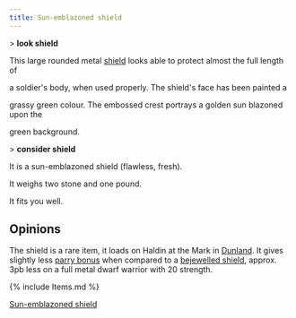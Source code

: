 ```yaml
---
title: Sun-emblazoned shield
---
```


\> **look shield**

This large rounded metal [shield](shield "wikilink") looks able to
protect almost the full length of

a soldier's body, when used properly. The shield's face has been painted
a

grassy green colour. The embossed crest portrays a golden sun blazoned
upon the

green background.

\> **consider shield**

It is a sun-emblazoned shield (flawless, fresh).

It weighs two stone and one pound.

It fits you well.

## Opinions

The shield is a rare item, it loads on Haldin at the Mark in
[Dunland](Dunland "wikilink"). It gives slightly less [parry
bonus](parry_bonus "wikilink") when compared to a [bejewelled
shield](a_bejewelled_shield "wikilink"), approx. 3pb less on a full
metal dwarf warrior with 20 strength.

{% include Items.md %}

[Sun-emblazoned shield](Category:_Shields "wikilink")